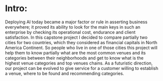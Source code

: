 # Intro:
Deploying AI today became a major factor or rule in asserting business everywhere; it proved its ability to look for the main keys in such an enterprise by checking its operational cost, endurance and client satisfaction. In this capstone project I decided to compare partially two cities for two countries, which they considered as financial capitals in North America Continent. So people who live in one of those cities this project will help them to know partially what are the most common venues and its categories between their neighborhoods and get to know what is the highest venue categories and top venues chains. As a futuristic direction, our project can be evolved to give service for a customer willing to establish a venue, where to be found and recommending categories.
